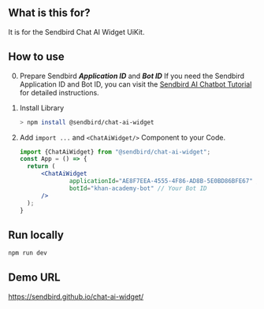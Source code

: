 ## What is this for?
It is for the Sendbird Chat AI Widget UiKit.

## How to use
0. Prepare Sendbird ***Application ID*** and ***Bot ID***
   If you need the Sendbird Application ID and Bot ID, you can visit the [Sendbird AI Chatbot Tutorial](https://github.com/sf-luke-cha/ai-chatbot-tutorial/blob/main/README.md) for detailed instructions.

1. Install Library
   ```bash
   > npm install @sendbird/chat-ai-widget
   ```

2. Add `import ...` and `<ChatAiWidget/>` Component to your Code.
   ```jsx
   import {ChatAiWidget} from "@sendbird/chat-ai-widget";
   const App = () => {
     return (
         <ChatAiWidget
                 applicationId="AE8F7EEA-4555-4F86-AD8B-5E0BD86BFE67" // Your Sendbird Application ID
                 botId="khan-academy-bot" // Your Bot ID
         />
     );
   }
   ```

## Run locally
```bash
npm run dev
```

## Demo URL
https://sendbird.github.io/chat-ai-widget/

